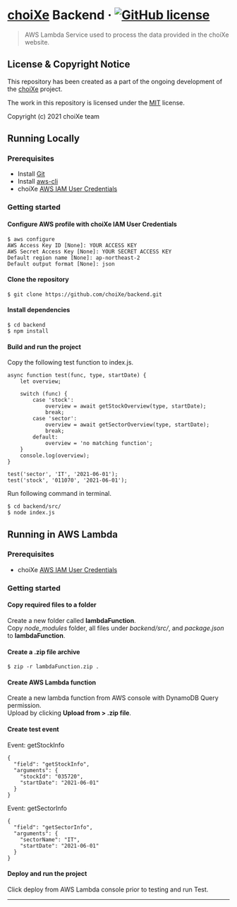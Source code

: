 # [choiXe](https://www.choixe.app) Backend &middot; [![GitHub license](https://img.shields.io/badge/license-MIT-blue.svg?style=flat-square)](https://github.com/choiXe/choiXe/blob/main/LICENSE)

> AWS Lambda Service used to process the data provided in the choiXe website.

## License & Copyright Notice

This repository has been created as a part of the ongoing development of the [choiXe](https://github.com/choiXe/website) project.

The work in this repository is licensed under the [MIT](https://github.com/choiXe/choiXe/blob/main/LICENSE) license.

Copyright (c) 2021 choiXe team

## Running Locally

### Prerequisites

- Install [Git](https://git-scm.com/)
- Install [aws-cli](https://github.com/aws/aws-cli)
- choiXe [AWS IAM User Credentials](https://aws.amazon.com/iam/)

### Getting started

#### Configure AWS profile with choiXe IAM User Credentials

```
$ aws configure
AWS Access Key ID [None]: YOUR ACCESS KEY
AWS Secret Access Key [None]: YOUR SECRET ACCESS KEY
Default region name [None]: ap-northeast-2
Default output format [None]: json
```

#### Clone the repository

```
$ git clone https://github.com/choiXe/backend.git
```

#### Install dependencies

```
$ cd backend
$ npm install
```

#### Build and run the project

Copy the following test function to index.js.

```
async function test(func, type, startDate) {
    let overview;

    switch (func) {
        case 'stock':
            overview = await getStockOverview(type, startDate);
            break;
        case 'sector':
            overview = await getSectorOverview(type, startDate);
            break;
        default:
            overview = 'no matching function';
    }
    console.log(overview);
}

test('sector', 'IT', '2021-06-01');
test('stock', '011070', '2021-06-01');
```

Run following command in terminal.

```
$ cd backend/src/
$ node index.js
```

## Running in AWS Lambda

### Prerequisites

- choiXe [AWS IAM User Credentials](https://aws.amazon.com/iam/)

### Getting started

#### Copy required files to a folder

Create a new folder called **lambdaFunction**.<br>
Copy *node_modules* folder, all files under *backend/src/*, and *package.json* to **lambdaFunction**.

#### Create a .zip file archive

```
$ zip -r lambdaFunction.zip .
```

#### Create AWS Lambda function

Create a new lambda function from AWS console with DynamoDB Query permission.<br>
Upload by clicking **Upload from > .zip file**.

#### Create test event

Event: getStockInfo
```
{
  "field": "getStockInfo",
  "arguments": {
    "stockId": "035720",
    "startDate": "2021-06-01"
  }
}
```

Event: getSectorInfo
```
{
  "field": "getSectorInfo",
  "arguments": {
    "sectorName": "IT",
    "startDate": "2021-06-01"
  }
}
```

#### Deploy and run the project

Click deploy from AWS Lambda console prior to testing and run Test.

---
